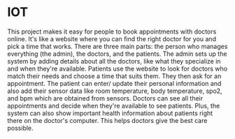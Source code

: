 # IOT
This project makes it easy for people to book appointments with doctors online. It's like a website where you can find the right doctor for you and pick a time that works. There are three main parts: the person who manages everything (the admin), the doctors, and the patients. The admin sets up the system by adding details about all the doctors, like what they specialize in and when they're available. Patients use the website to look for doctors who match their needs and choose a time that suits them. They then ask for an appointment. The patient can enter/ update their personal information and also add their sensor data like room temperature, body temperature, spo2, and bpm which are obtained from sensors. Doctors can see all their appointments and decide when they're available to see patients. Plus, the system can also show important health information about patients right there on the doctor's computer. This helps doctors give the best care possible.
